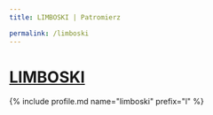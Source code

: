 ```yaml
---
title: LIMBOSKI | Patromierz

permalink: /limboski
---
```


# [LIMBOSKI](https://patronite.pl/limboski)

{% include profile.md name="limboski" prefix="l" %}
